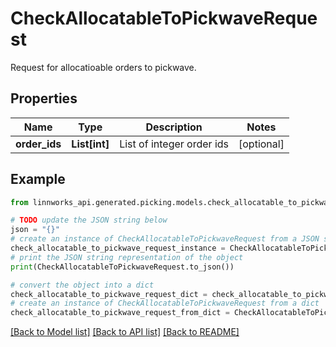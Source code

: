# CheckAllocatableToPickwaveRequest

Request for allocatioable orders to pickwave.

## Properties

Name | Type | Description | Notes
------------ | ------------- | ------------- | -------------
**order_ids** | **List[int]** | List of integer order ids | [optional] 

## Example

```python
from linnworks_api.generated.picking.models.check_allocatable_to_pickwave_request import CheckAllocatableToPickwaveRequest

# TODO update the JSON string below
json = "{}"
# create an instance of CheckAllocatableToPickwaveRequest from a JSON string
check_allocatable_to_pickwave_request_instance = CheckAllocatableToPickwaveRequest.from_json(json)
# print the JSON string representation of the object
print(CheckAllocatableToPickwaveRequest.to_json())

# convert the object into a dict
check_allocatable_to_pickwave_request_dict = check_allocatable_to_pickwave_request_instance.to_dict()
# create an instance of CheckAllocatableToPickwaveRequest from a dict
check_allocatable_to_pickwave_request_from_dict = CheckAllocatableToPickwaveRequest.from_dict(check_allocatable_to_pickwave_request_dict)
```
[[Back to Model list]](../README.md#documentation-for-models) [[Back to API list]](../README.md#documentation-for-api-endpoints) [[Back to README]](../README.md)


